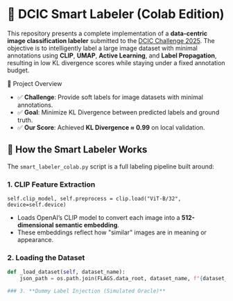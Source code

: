 # 🧠 DCIC Smart Labeler (Colab Edition)

This repository presents a complete implementation of a **data-centric image classification labeler** submitted to the [DCIC Challenge 2025](https://codalab.lisn.upsaclay.fr/competitions/17039). The objective is to intelligently label a large image dataset with minimal annotations using **CLIP**, **UMAP**, **Active Learning**, and **Label Propagation**, resulting in low KL divergence scores while staying under a fixed annotation budget.

📌 Project Overview

- ✅ **Challenge**: Provide soft labels for image datasets with minimal annotations.
- ✅ **Goal**: Minimize KL Divergence between predicted labels and ground truth.
- ✅ **Our Score**: Achieved **KL Divergence ≈ 0.99** on local validation.


## 🧠 How the Smart Labeler Works

The `smart_labeler_colab.py` script is a full labeling pipeline built around:

### 1. **CLIP Feature Extraction**  
`self.clip_model, self.preprocess = clip.load("ViT-B/32", device=self.device)`

- Loads OpenAI’s CLIP model to convert each image into a **512-dimensional semantic embedding**.
- These embeddings reflect how "similar" images are in meaning or appearance.

### 2. **Loading the Dataset**

```python
def _load_dataset(self, dataset_name):
    json_path = os.path.join(FLAGS.data_root, dataset_name, f"{dataset_name}-slice{FLAGS.v_fold}.json")`

### 3. **Dummy Label Injection (Simulated Oracle)**
